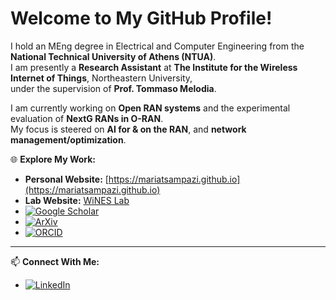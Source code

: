 # Welcome to My GitHub Profile!

I hold an MEng degree in Electrical and Computer Engineering from the **National Technical University of Athens (NTUA)**.  
I am presently a **Research Assistant** at **The Institute for the Wireless Internet of Things**, Northeastern University,  
under the supervision of **Prof. Tommaso Melodia**.

I am currently working on **Open RAN systems** and the experimental evaluation of **NextG RANs in O-RAN**.  
My focus is steered on **AI for & on the RAN**, and **network management/optimization**.

🌐 **Explore My Work:**  
- **Personal Website:** [https://mariatsampazi.github.io](https://mariatsampazi.github.io)  
- **Lab Website:** [WiNES Lab](https://ece.northeastern.edu/wineslab/Maria.php)
- [![Google Scholar](https://img.shields.io/badge/Google_Scholar-4285F4?style=flat&logo=googlescholar&logoColor=white)](https://scholar.google.com/citations?user=PeHgVWsAAAAJ&hl=en)
- [![ArXiv](https://img.shields.io/badge/arXiv-B31B1B?style=flat&logo=arxiv&logoColor=white)](https://arxiv.org/search/cs?searchtype=author&query=Tsampazi,+M)
- [![ORCID](https://img.shields.io/badge/ORCID-A6CE39?style=flat&logo=orcid&logoColor=white)](https://orcid.org/my-orcid?orcid=0009-0007-4030-6281)  

---

📫 **Connect With Me:**  
- [![LinkedIn](https://img.shields.io/badge/LinkedIn-0A66C2?style=flat&logo=linkedin&logoColor=white)](https://www.linkedin.com/in/maria-tsampazi-9858bb122)





<!--
**mariatsampazi/mariatsampazi** is a ✨ _special_ ✨ repository because its `README.md` (this file) appears on your GitHub profile.

Here are some ideas to get you started:

- 🔭 I’m currently working on ...
- 🌱 I’m currently learning ...
- 👯 I’m looking to collaborate on ...
- 🤔 I’m looking for help with ...
- 💬 Ask me about ...
- 📫 How to reach me: ...
- 😄 Pronouns: ...
- ⚡ Fun fact: ...
-->
